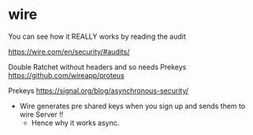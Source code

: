 # wire

You can see how it REALLY works by reading the audit

https://wire.com/en/security/#audits/




Double Ratchet without headers and so needs Prekeys
https://github.com/wireapp/proteus

Prekeys
https://signal.org/blog/asynchronous-security/

- Wire generates pre shared keys when you sign up and sends them to wire Server !!
	- Hence why it works async.
	



